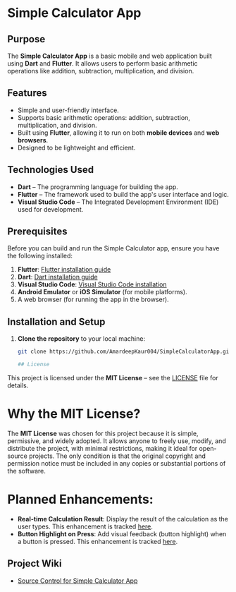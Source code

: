 # Simple Calculator App

## Purpose
The **Simple Calculator App** is a basic mobile and web application built using **Dart** and **Flutter**. It allows users to perform basic arithmetic operations like addition, subtraction, multiplication, and division.

## Features
- Simple and user-friendly interface.
- Supports basic arithmetic operations: addition, subtraction, multiplication, and division.
- Built using **Flutter**, allowing it to run on both **mobile devices** and **web browsers**.
- Designed to be lightweight and efficient.

## Technologies Used
- **Dart** – The programming language for building the app.
- **Flutter** – The framework used to build the app's user interface and logic.
- **Visual Studio Code** – The Integrated Development Environment (IDE) used for development.

## Prerequisites
Before you can build and run the Simple Calculator app, ensure you have the following installed:
1. **Flutter**: [Flutter installation guide](https://flutter.dev/docs/get-started/install)
2. **Dart**: [Dart installation guide](https://dart.dev/get-dart)
3. **Visual Studio Code**: [Visual Studio Code installation](https://code.visualstudio.com/)
4. **Android Emulator** or **iOS Simulator** (for mobile platforms).
5. A web browser (for running the app in the browser).

## Installation and Setup

1. **Clone the repository** to your local machine:
   ```bash
   git clone https://github.com/AmardeepKaur004/SimpleCalculatorApp.git

   ## License

This project is licensed under the **MIT License** – see the [LICENSE](LICENSE) file for details.

# Why the MIT License?

The **MIT License** was chosen for this project because it is simple, permissive, and widely adopted. It allows anyone to freely use, modify, and distribute the project, with minimal restrictions, making it ideal for open-source projects. The only condition is that the original copyright and permission notice must be included in any copies or substantial portions of the software.

# Planned Enhancements:
- **Real-time Calculation Result**: Display the result of the calculation as the user types. This enhancement is tracked [here](https://github.com/AmardeepKaur004/SimpleCalculatorApp/issues/1).
- **Button Highlight on Press**: Add visual feedback (button highlight) when a button is pressed. This enhancement is tracked [here](https://github.com/AmardeepKaur004/SimpleCalculatorApp/issues/2).

## Project Wiki
- [Source Control for Simple Calculator App](https://github.com/AmardeepKaur004/SimpleCalculatorApp/wiki/Source-Control-for-Simple-Calculator-App)



